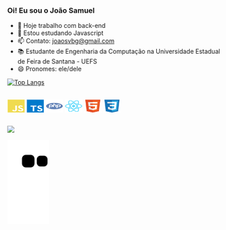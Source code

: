 ### Oi! Eu sou o João Samuel

- 🔭 Hoje trabalho com back-end
- 🌱 Estou estudando Javascript
- 📫 Contato: joaosvbg@gmail.com
- 📚 Estudante de Engenharia da Computação na Universidade Estadual de Feira de Santana - UEFS
- 😄 Pronomes: ele/dele


[![Top Langs](https://github-readme-stats.vercel.app/api/top-langs/?username=JoaoSamuel11&layout=compact&theme=radical)](https://github.com/JoaoSamuel11/github-readme-stats)

<div style="display: inline_block"><br>
  <img align="center" alt="Ped-Js" height="30" width="40" src="https://raw.githubusercontent.com/devicons/devicon/master/icons/javascript/javascript-plain.svg">
  <img align="center" alt="Ped-Ts" height="30" width="40" src="https://raw.githubusercontent.com/devicons/devicon/master/icons/typescript/typescript-plain.svg">
  <img align="center" alt="Ped-CSS" height="30" width="40" src="https://raw.githubusercontent.com/devicons/devicon/master/icons/php/php-plain.svg">
  <img align="center" alt="Ped-React" height="30" width="40" src="https://raw.githubusercontent.com/devicons/devicon/master/icons/react/react-original.svg">
  <img align="center" alt="Ped-HTML" height="30" width="40" src="https://raw.githubusercontent.com/devicons/devicon/master/icons/html5/html5-original.svg">
  <img align="center" alt="Ped-CSS" height="30" width="40" src="https://raw.githubusercontent.com/devicons/devicon/master/icons/css3/css3-original.svg">
  </div>
  
  ##
  
  <div> 
  <a href="https://instagram.com/joao__samuel" target="_blank"><img src="https://img.shields.io/badge/-Instagram-%23E4405F?style=for-the-badge&logo=instagram&logoColor=white" target="_blank"></a>
 
  ![Snake animation](https://github.com/rafaballerini/rafaballerini/blob/output/github-contribution-grid-snake.svg)
 
</div>
